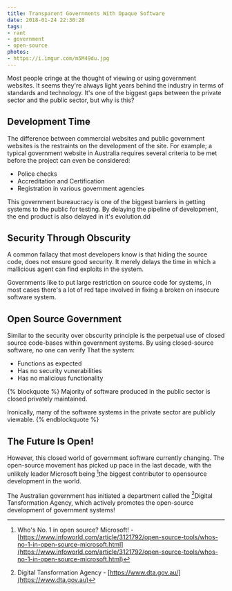 ```yaml
---
title: Transparent Governments With Opaque Software
date: 2018-01-24 22:30:28
tags:
- rant
- government
- open-source
photos:
- https://i.imgur.com/m5M49du.jpg
---
```


Most people cringe at the thought of viewing or using government websites. It seems they're always light years behind the industry in terms of standards and technology. It's one of the biggest gaps between the private sector and the public sector, but why is this?

<!-- more --> 

## Development Time
The difference between commercial websites and public government websites is the restraints on the development of the site. For example; a typical government website in Australia requires several criteria to be met before the project can even be considered:

 - Police checks
 - Accreditation and Certification
 - Registration in various government agencies

This government bureaucracy is one of the biggest barriers in getting systems to the public for testing. By delaying the pipeline of development, the end product is also delayed in it's evolution.dd

## Security Through Obscurity
A common fallacy that most developers know is that hiding the source code, does not ensure good security. It merely delays the time in which a mallicious agent can find exploits in the system. 

Governments like to put large restriction on source code for systems, in most cases there's a lot of red tape involved in fixing a broken on insecure software system.

## Open Source Government
Similar to the security over obscurity principle is the perpetual use of closed source code-bases within government systems. By using closed-source software, no one can verify That the system:
 -  Functions as expected
 -  Has no security vunerabilities
 -  Has no malicious functionality

{% blockquote %}
Majority of software produced in the public sector is closed privately maintained. 

Ironically, many of the software systems in the private sector are publicly viewable.
{% endblockquote %}

## The Future Is Open!
However, this closed world of government software currently changing. The open-source movement has picked up pace in the last decade, with the unlikely leader Microsoft being [^1]the biggest contributor to opensource development in the world.

The Australian government has initiated a department called the [^2]Digital Tansformation Agency, which actively promotes the open-source development of government systems!

[^1]: Who's No. 1 in open source? Microsoft! - [https://www.infoworld.com/article/3121792/open-source-tools/whos-no-1-in-open-source-microsoft.html](https://www.infoworld.com/article/3121792/open-source-tools/whos-no-1-in-open-source-microsoft.html)
[^2]: Digital Tansformation Agency - [https://www.dta.gov.au/](https://www.dta.gov.au)